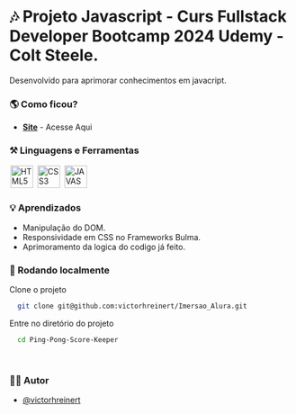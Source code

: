 

# 🎶 Projeto Javascript - Curs Fullstack Developer Bootcamp 2024 Udemy - Colt Steele.

Desenvolvido para aprimorar conhecimentos em javacript.


### 🌎 Como ficou?

- __[Site](https://victorhreinert.github.io/Ping-Pong-Score-Keeper/)__ - Acesse Aqui

### ⚒ Linguagens e Ferramentas 
<div display-flex >
<img width="40px" hspace="2px" loading="lazy" src="https://cdn.jsdelivr.net/gh/devicons/devicon/icons/html5/html5-original-wordmark.svg" title = "HTML5" width="40" height="40" />
<img width="40px" hspace="2px" loading="lazy" src="https://cdn.jsdelivr.net/gh/devicons/devicon/icons/css3/css3-original-wordmark.svg" title = "CSS3" width="40" height="40"/>
<img width="40px" hspace="2px" loading="lazy" src="https://cdn.jsdelivr.net/gh/devicons/devicon/icons/javascript/javascript-original.svg" title = "JAVASCRIPT" width="40" height="40"/>
</div>


### 💡 Aprendizados

 - Manipulação do DOM.
 - Responsividade em CSS no Frameworks Bulma.
 - Aprimoramento da logica do codigo já feito.




### 💾 Rodando localmente

Clone o projeto

```bash
  git clone git@github.com:victorhreinert/Imersao_Alura.git
```

Entre no diretório do projeto

```bash
  cd Ping-Pong-Score-Keeper
```

<br>


### 🙍‍♂️ Autor

- [@victorhreinert](https://github.com/victorhreinert)


